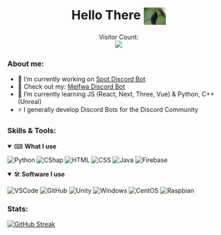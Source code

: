 <h1 align="center">Hello There <img align="center" src="https://raw.githubusercontent.com/K-209/K-209/main/resources/tenor.gif" width="50px"></h1> 
<p align="center"> 
    Visitor Count:<br>
  <img src="https://profile-counter.glitch.me/K-209/count.svg" />
</p>

### About me:
- 🔭 I’m currently working on [Spot Discord Bot](https://github.com/KayTwenty/SpotBot)
- 👀 Check out my: [Meifwa Discord Bot](https://github.com/KayTwenty/Meifwa-Discord-Bot)
- 🌱 I’m currently learning JS (React, Next, Three, Vue) & Python, C++ (Unreal)
- ⚡ I generally develop Discord Bots for the Discord Community

### Skills & Tools:

<details open>
<summary>⌨ <b>What I use</b></summary>
<p>

![Python](https://img.shields.io/badge/Python-3776AB?style=for-the-badge&logo=python&logoColor=white)
![CShap](https://img.shields.io/badge/CSharp-464EB8?style=for-the-badge&logo=csharp&logoColor=white)
![HTML](https://img.shields.io/badge/HTML-E34F26?style=for-the-badge&logo=html5&logoColor=white)
![CSS](https://img.shields.io/badge/CSS-1572B6?style=for-the-badge&logo=css3&logoColor=white)
![Java](https://img.shields.io/badge/Java-FFFFFF?style=for-the-badge&logo=java&logoColor=red)
![Firebase](https://img.shields.io/badge/Firebase-FFA611?style=for-the-badge&logo=firebase&logoColor=white)
</p>
</details>


<details open>
<summary>🛠 <b>Software I use</b></summary>
<p>

![VSCode](https://img.shields.io/badge/VSCode-808080?style=for-the-badge&logo=visualstudiocode&logoColor=blue)
![GitHub](https://img.shields.io/badge/GitHub-181717?style=for-the-badge&logo=GitHub&logoColor=white)
![Unity](https://img.shields.io/badge/Unity-EAEAEA?style=for-the-badge&logo=unity&logoColor=black)
![Windows](https://img.shields.io/badge/Windows-0078D6?style=for-the-badge&logo=Windows&logoColor=white)
![CentOS](https://img.shields.io/badge/CentOS-212078?style=for-the-badge&logo=centos&logoColor=white)
![Raspbian](https://img.shields.io/badge/Raspbian%20-C51A4A?style=for-the-badge&logo=Raspberry%20Pi&logoColor=white)
</p>
</details>


### Stats:
[![GitHub Streak](http://github-readme-streak-stats.herokuapp.com?user=KayTwenty&theme=dark&hide_border=true)](https://git.io/streak-stats)




